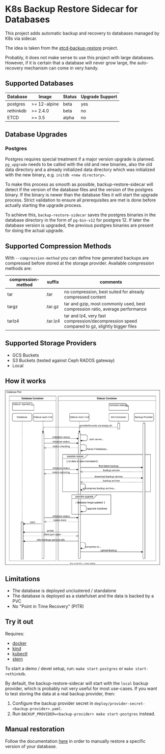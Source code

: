 # K8s Backup Restore Sidecar for Databases

This project adds automatic backup and recovery to databases managed by K8s via sidecar.

The idea is taken from the [etcd-backup-restore](https://github.com/gardener/etcd-backup-restore) project.

Probably, it does not make sense to use this project with large databases. However, if it is certain that a database will never grow large, the auto-recovery mechanism can come in very handy.

## Supported Databases

| Database  | Image        | Status | Upgrade Support |
|-----------|--------------|--------|-----------------|
| postgres  | >= 12-alpine | beta   | yes             |
| rethinkdb | >= 2.4.0     | beta   | no              |
| ETCD      | >= 3.5       | alpha  | no              |

## Database Upgrades

### Postgres

Postgres requires special treatment if a major version upgrade is planned. `pg_upgrade` needs to be called with the old and new binaries, also the old data directory and a already initialized data directory which was initialized with the new binary, e.g. `initdb <new directory>`.

To make this process as smooth as possible, backup-restore-sidecar will detect if the version of the database files and the version of the postgres binary. If the binary is newer than the database files it will start the upgrade process. Strict validation to ensure all prerequisites are met is done before actually starting the upgrade process.

To achieve this, `backup-restore-sidecar` saves the postgres binaries in the database directory in the form of `pg-bin-v12` for postgres 12. If later the database version is upgraded, the previous postgres binaries are present for doing the actual upgrade.

## Supported Compression Methods

With `--compression-method` you can define how generated backups are compressed before stored at the storage provider. Available compression methods are:

| compression-method | suffix   | comments                                                                                     |
|--------------------|----------|----------------------------------------------------------------------------------------------|
| tar                | .tar     | no compression, best suited for already compressed content                                   |
| targz              | .tar.gz  | tar and gzip, most commonly used, best compression ratio, average performance                |
| tarlz4             | .tar.lz4 | tar and lz4, very fast compression/decompression speed compared to gz, slightly bigger files |

## Supported Storage Providers

- GCS Buckets
- S3 Buckets (tested against Ceph RADOS gateway)
- Local

## How it works

![Sequence Diagram](docs/sequence.drawio.svg)

## Limitations

- The database is deployed unclustered / standalone
- The database is deployed as a statefulset and the data is backed by a PVC
- No "Point in Time Recovery" (PITR)

## Try it out

Requires:

- [docker](https://www.docker.com/)
- [kind](https://github.com/kubernetes-sigs/kind)
- [kubectl](https://kubernetes.io/docs/tasks/tools/install-kubectl/)
- [stern](https://github.com/wercker/stern)

To start a demo / devel setup, run: `make start-postgres` or `make start-rethinkdb`.

By default, the backup-restore-sidecar will start with the `local` backup provider, which is probably not very useful for most use-cases. If you want to test storing the data at a real backup provider, then:

1. Configure the backup provider secret in `deploy/provider-secret-<backup-provider>.yaml`.
2. Run `BACKUP_PROVIDER=<backup-provider> make start-postgres` instead.

## Manual restoration

Follow the documentation [here](docs/manual_restore.md) in order to manually restore a specific version of your database.
